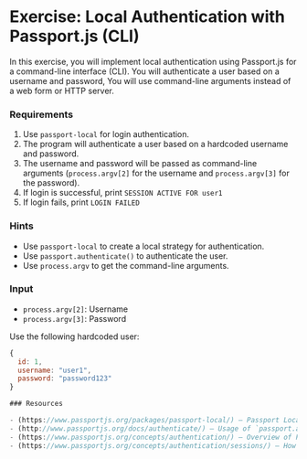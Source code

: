 # Exercise: Local Authentication with Passport.js (CLI)
In this exercise, you will implement local authentication using Passport.js for a command-line interface (CLI). You will authenticate a user based on a username and password, You will use command-line arguments instead of a web form or HTTP server.

### Requirements

1. Use `passport-local` for login authentication.
2. The program will authenticate a user based on a hardcoded username and password.
3. The username and password will be passed as command-line arguments (`process.argv[2]` for the username and `process.argv[3]` for the password).
4. If login is successful, print `SESSION ACTIVE FOR user1`
5. If login fails, print `LOGIN FAILED`

### Hints
* Use `passport-local` to create a local strategy for authentication.
* Use `passport.authenticate()` to authenticate the user.
* Use `process.argv` to get the command-line arguments.

### Input

- `process.argv[2]`: Username
- `process.argv[3]`: Password

Use the following hardcoded user:

```js
{
  id: 1,
  username: "user1",
  password: "password123"
}

### Resources

- (https://www.passportjs.org/packages/passport-local/) – Passport Local Strategy for authenticating users with username and password. [passport-local Strategy]  
- (http://www.passportjs.org/docs/authenticate/) – Usage of `passport.authenticate()` including custom callback for manual control. [passport.authenticate()]  
- (https://www.passportjs.org/concepts/authentication/) – Overview of Passport.js authentication concepts and workflow. [Passport.js Authentication Concepts]  
- (https://www.passportjs.org/concepts/authentication/sessions/) – How Passport manages sessions (serialize/deserialize) — optional if using sessions. [Passport Sessions]

